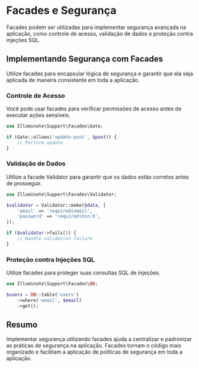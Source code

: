 # Facades e Segurança

Facades podem ser utilizadas para implementar segurança avançada na aplicação, como controle de acesso, validação de dados e proteção contra injeções SQL.

## Implementando Segurança com Facades

Utilize facades para encapsular lógica de segurança e garantir que ela seja aplicada de maneira consistente em toda a aplicação.

### Controle de Acesso

Você pode usar facades para verificar permissões de acesso antes de executar ações sensíveis.

```php
use Illuminate\Support\Facades\Gate;

if (Gate::allows('update-post', $post)) {
    // Perform update
}
```

### Validação de Dados

Utilize a facade Validator para garantir que os dados estão corretos antes de prosseguir.

```php
use Illuminate\Support\Facades\Validator;

$validator = Validator::make($data, [
    'email' => 'required|email',
    'password' => 'required|min:8',
]);

if ($validator->fails()) {
    // Handle validation failure
}
```

### Proteção contra Injeções SQL

Utilize facades para proteger suas consultas SQL de injeções.

```php
use Illuminate\Support\Facades\DB;

$users = DB::table('users')
    ->where('email', $email)
    ->get();
```

## Resumo

Implementar segurança utilizando facades ajuda a centralizar e padronizar as práticas de segurança na aplicação. Facades tornam o código mais organizado e facilitam a aplicação de políticas de segurança em toda a aplicação.
